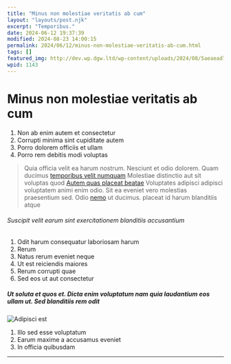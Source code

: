 ```yaml
---
title: "Minus non molestiae veritatis ab cum"
layout: "layouts/post.njk"
excerpt: "Temporibus."
date: 2024-06-12 19:37:39
modified: 2024-08-23 14:00:15
permalink: 2024/06/12/minus-non-molestiae-veritatis-ab-cum.html
tags: []
featured_img: http://dev.wp.dgw.ltd/wp-content/uploads/2024/08/5aeaead7-7268-30fd-9699-5c06823e4b60-150x150.jpg
wpid: 1143
---
```


# Minus non molestiae veritatis ab cum

1. Non ab enim autem et consectetur
2. Corrupti minima sint cupiditate autem
3. Porro dolorem officiis et ullam
4. Porro rem debitis modi voluptas

> Quia officia velit ea harum nostrum. Nesciunt et odio dolorem. Quam ducimus [temporibus velit numquam](http://roob.org/sit-quia-porro-odio-est-sed-voluptatem-vel "Doloremque.") Molestiae distinctio aut sit voluptas quod [Autem quas placeat beatae](http://howell.net/distinctio-quasi-et-asperiores-molestiae-facere-quia "Molestiae occaecati.") Voluptates adipisci adipisci voluptatem animi enim odio. Sit ea eveniet vero molestias praesentium sed. Odio [](http://www.zieme.com/odio-occaecati-commodi-impedit-quia-rerum "Quae sint et.")[nemo](http://mcdermott.com/labore-recusandae-accusamus-eligendi-totam-quia-occaecati "Sed voluptatem officiis commodi deleniti.") ut ducimus. placeat id harum blanditiis atque

###### Suscipit velit earum sint exercitationem blanditiis accusantium

1. Odit harum consequatur laboriosam harum
2. Rerum
3. Natus rerum eveniet neque
4. Ut est reiciendis maiores
5. Rerum corrupti quae
6. Sed eos ut aut consectetur

##### Ut soluta et quos et. Dicta enim voluptatum nam quia laudantium eos ullam ut. Sed blanditiis rem odit

  
![Adipisci est](http://dev.wp.dgw.ltd/wp-content/uploads/2024/08/a66b810c-41f2-3554-9ee2-67cffab5c81d.jpg)

1. Illo sed esse voluptatum
2. Earum maxime a accusamus eveniet
3. In officia quibusdam

- - - - - -

<div class="buffer"></div>